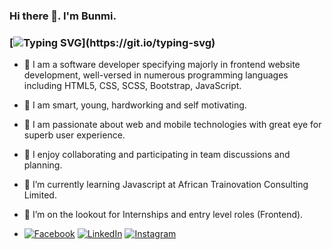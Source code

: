 ### Hi there 👋. I'm Bunmi.

### [![Typing SVG](https://readme-typing-svg.herokuapp.com?font=comfortaa&color=016EEA&size=24&width=500&lines=Nigerian+Software+Developer;Aspiring+Full-Stack+Developer;and+Technopreneur!;Nice+to+meet+you...)](https://git.io/typing-svg)

- :man: I am a software developer specifying majorly in frontend website development, well-versed in numerous programming languages including HTML5, CSS, SCSS, Bootstrap, JavaScript.

- :blossom: I am smart, young, hardworking and self motivating.


- :trident: I am passionate about web and mobile technologies with great eye for superb user experience.
- 👯 I enjoy collaborating and participating in team discussions and planning.
- 🌱 I’m currently learning Javascript at African Trainovation Consulting Limited.
- 🤔 I’m on the lookout for Internships and entry level roles (Frontend).
-  [![Facebook](https://img.shields.io/badge/Facebook-%231877F2.svg?&style=for-the-badge&logo=facebook&logoColor=white)](https://www.facebook.com/profile.php?id=100019142349998)  [![LinkedIn](https://img.shields.io/badge/LinkedIn-%230077B5.svg?&style=for-the-badge&logo=linkedin&logoColor=white)](https://www.linkedin.com/in/oluwabunmi-gbemisoye-053a7822a/) [![Instagram](https://img.shields.io/badge/Instagram-E4405F?style=for-the-badge&logo=instagram&logoColor=white)](https://www.instagram.com/a.d.e.j.u.m.o.k.e/)


